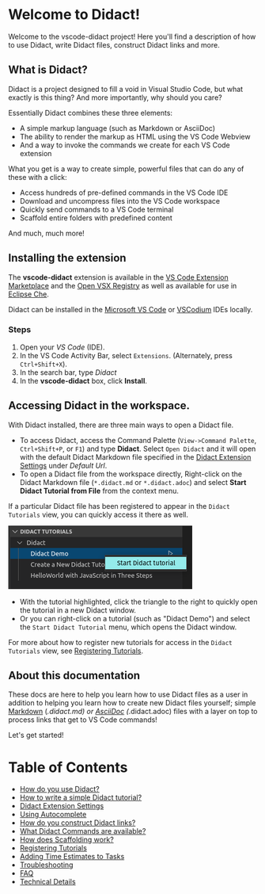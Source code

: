 # Welcome to Didact!

Welcome to the vscode-didact project! Here you'll find a description of how to use Didact, write Didact files, construct Didact links and more.

## What is Didact?

Didact is a project designed to fill a void in Visual Studio Code, but what exactly is this thing? And more importantly, why should you care? 

Essentially Didact combines these three elements:

* A simple markup language (such as Markdown or AsciiDoc)
* The ability to render the markup as HTML using the VS Code Webview
* And a way to invoke the commands we create for each VS Code extension

What you get is a way to create simple, powerful files that can do any of these with a click:

* Access hundreds of pre-defined commands in the VS Code IDE
* Download and uncompress files into the VS Code workspace
* Quickly send commands to a VS Code terminal
* Scaffold entire folders with predefined content

And much, much more!

## Installing the extension

The **vscode-didact** extension is available in the [VS Code Extension Marketplace](https://marketplace.visualstudio.com/items?itemName=redhat.vscode-didact) and the [Open VSX Registry](https://open-vsx.org/extension/redhat/vscode-didact) as well as available for use in [Eclipse Che](https://www.eclipse.org/che/). 

Didact can be installed in the [Microsoft VS Code](https://code.visualstudio.com/) or [VSCodium](https://vscodium.com/) IDEs locally.

### Steps

1. Open your *VS Code* (IDE). 
2. In the VS Code Activity Bar, select `Extensions`. (Alternately, press `Ctrl+Shift+X`).
3. In the search bar, type *Didact* 
4. In the **vscode-didact** box, click **Install**.

## Accessing Didact in the workspace. 

With Didact installed, there are three main ways to open a Didact file.

* To access Didact, access the Command Palette (`View->Command Palette`, `Ctrl+Shift+P`, or `F1`) and type **Didact**. Select `Open Didact` and it will open with the default Didact Markdown file specified in the [Didact Extension Settings](https://redhat-developer.github.io/vscode-didact/settings) under *Default Url*.
* To open a Didact file from the workspace directly, Right-click on the Didact Markdown file (`*.didact.md` or `*.didact.adoc`) and select **Start Didact Tutorial from File** from the context menu.

If a particular Didact file has been registered to appear in the `Didact Tutorials` view, you can quickly access it there as well.

![Didact Tutorials View](./images/didact-view-with-popup.png)

* With the tutorial highlighted, click the triangle to the right to quickly open the tutorial in a new Didact window.
* Or you can right-click on a tutorial (such as "Didact Demo") and select the `Start Didact Tutorial` menu, which opens the Didact window. 

For more about how to register new tutorials for access in the `Didact Tutorials` view, see [Registering Tutorials](https://redhat-developer.github.io/vscode-didact/registering-tutorials).

## About this documentation

These docs are here to help you learn how to use Didact files as a user in addition to helping you learn how to create new Didact files yourself; simple [Markdown](https://www.markdownguide.org/) (*.didact.md) or [AsciiDoc](https://asciidoc.org/) (*.didact.adoc) files with a layer on top to process links that get to VS Code commands!

Let's get started!

# Table of Contents

* [How do you use Didact?](https://redhat-developer.github.io/vscode-didact/how-to-use-didact)
* [How to write a simple Didact tutorial?](https://redhat-developer.github.io/vscode-didact/writing-a-tutorial)
* [Didact Extension Settings](https://redhat-developer.github.io/vscode-didact/settings)
* [Using Autocomplete](https://redhat-developer.github.io/vscode-didact/autocomplete)
* [How do you construct Didact links?](https://redhat-developer.github.io/vscode-didact/constructing-links)
* [What Didact Commands are available?](https://redhat-developer.github.io/vscode-didact/available-commands)
* [How does Scaffolding work?](https://redhat-developer.github.io/vscode-didact/scaffolding)
* [Registering Tutorials](https://redhat-developer.github.io/vscode-didact/registering-tutorials)
* [Adding Time Estimates to Tasks](https://redhat-developer.github.io/vscode-didact/time-estimates)
* [Troubleshooting](https://redhat-developer.github.io/vscode-didact/troubleshooting)
* [FAQ](https://redhat-developer.github.io/vscode-didact/FAQ)
* [Technical Details](https://redhat-developer.github.io/vscode-didact/tech-details)
